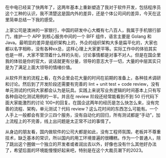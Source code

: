 在中电已经呆了快两年了，这两年基本上重新塑造了我对于软件开发，包括程序员这个工种的认识，我不清楚这是国内外的差异，还是个体公司间的差异，今天在这里简单总结一下我的感受。

上家公司是澳洲的一家银行，中国的研发中心大概有七八百人，我属于手机银行部门，维护一个 APP 到核心服务中间的一个 BFF 组件，语言主要是 Golang 和 Java。最明显的差异是组织架构上的，外企的组织架构大多是扁平化的，大家也都以名字相称，没有各种xx总，这样心理上大家更平等。实际工作中的体验其实也是一样，大家不管顶着什么样的头衔，讨论事情都是对事不对人。但是在国企里我的体验是你的官大，说话就更有分量，领导的意志大于一切，大量的中层其实只是为了满足上面大领导的情绪价值。

从软件开发的流程上看，在外企里会花大量的时间在前期的准备上，各种技术调研和讨论。然后到了开发阶段还需要有完善的 lint + unit test + code review，没有单元测试的代码大家都会认为是玩具。实践上来说写业务逻辑的时间基本上只有写各种自动化测试用例的一半。并且在 review 阶段还经常能看到不到 50 行代码下面大家能激烈的讨论 100+的回复。在国企这两年的经历是怎么快怎么来，没有完善的流程、架构，单元测试？代码 review？这么花时间的东西怎么可能有。一个人手上一般都会有至少三四个服务，没有自动化的回归，所有测试都是“手动”，加上流程上的不完善，线上出问题是太正常不过的事情了。

从身边的朋友看，国内做软件的公司大都是如此，没有工程师氛围，老板并不尊重技术，缺乏基本的常识，所以国内的用工环境普遍的很糟糕。作为一个普通人，除了跳出这个圈做一个独立的开发者或者润出去以外，好像也没有什么其他好办法了，希望后面的环境能慢慢好起来吧，特别是在这个大裁员潮下的2023。

